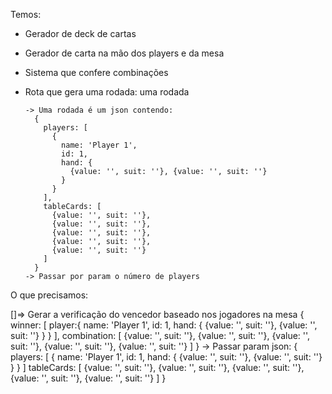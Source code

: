 Temos: 
  - Gerador de deck de cartas
  - Gerador de carta na mão dos players e da mesa
  - Sistema que confere combinações
  - Rota que gera uma rodada:
      uma rodada 

        -> Uma rodada é um json contendo: 
          {
            players: [
              {
                name: 'Player 1', 
                id: 1, 
                hand: {
                  {value: '', suit: ''}, {value: '', suit: ''}
                }
              }
            ],
            tableCards: [
              {value: '', suit: ''}, 
              {value: '', suit: ''},
              {value: '', suit: ''}, 
              {value: '', suit: ''},
              {value: '', suit: ''}
            ]
          }
        -> Passar por param o número de players


O que precisamos:

  []=> Gerar a verificação do vencedor baseado nos jogadores na mesa
      {
        winner: [
          player:{
              name: 'Player 1', 
              id: 1, 
              hand: {
                {value: '', suit: ''}, {value: '', suit: ''}
              }
            }
          ],
        combination: [
          {value: '', suit: ''}, 
          {value: '', suit: ''},
          {value: '', suit: ''}, 
          {value: '', suit: ''},
          {value: '', suit: ''}
        ]
      }
    -> Passar param json:
        {
          players: [
            {
              name: 'Player 1', 
              id: 1, 
              hand: {
                {value: '', suit: ''}, {value: '', suit: ''}
              }
            }
          ]
          tableCards: [
            {value: '', suit: ''}, 
            {value: '', suit: ''},
            {value: '', suit: ''}, 
            {value: '', suit: ''},
            {value: '', suit: ''}
          ]
        }

